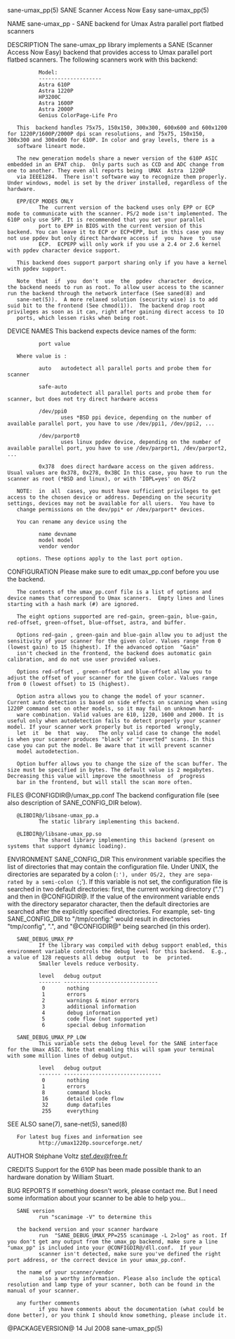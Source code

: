 sane-umax_pp(5)                                                                          SANE Scanner Access Now Easy                                                                         sane-umax_pp(5)

NAME
       sane-umax_pp - SANE backend for Umax Astra parallel port flatbed scanners

DESCRIPTION
       The sane-umax_pp library implements a SANE (Scanner Access Now Easy) backend that provides access to Umax parallel port flatbed scanners.  The following scanners work with this backend:

              Model:
              --------------------
              Astra 610P
              Astra 1220P
              HP3200C
              Astra 1600P
              Astra 2000P
              Genius ColorPage-Life Pro

       This  backend handles 75x75, 150x150, 300x300, 600x600 and 600x1200 for 1220P/1600P/2000P dpi scan resolutions, and 75x75, 150x150, 300x300 and 300x600 for 610P. In color and gray levels, there is a
       software lineart mode.

       The new generation models share a newer version of the 610P ASIC embedded in an EPAT chip.  Only parts such as CCD and ADC change from one to another. They even all reports being  UMAX  Astra  1220P
       via IEEE1284.  There isn't software way to recognize them properly. Under windows, model is set by the driver installed, regardless of the hardware.

       EPP/ECP MODES ONLY
              The  current version of the backend uses only EPP or ECP mode to communicate with the scanner. PS/2 mode isn't implemented. The 610P only use SPP. It is recommended that you set your parallel
              port to EPP in BIOS with the current version of this backend. You can leave it to ECP or ECP+EPP, but in this case you may not use ppdev but only direct hardware access if  you  have  to  use
              ECP.  ECPEPP will only work if you use a 2.4 or 2.6 kernel with ppdev character device support.

       This backend does support parport sharing only if you have a kernel with ppdev support.

       Note  that  if  you  don't  use  the  ppdev  character  device,  the backend needs to run as root. To allow user access to the scanner run the backend through the network interface (See saned(8) and
       sane-net(5)).  A more relaxed solution (security wise) is to add suid bit to the frontend (See chmod(1)).  The backend drop root privileges as soon as it can, right after gaining direct access to IO
       ports, which lessen risks when being root.

DEVICE NAMES
       This backend expects device names of the form:

              port value

       Where value is :

              auto   autodetect all parallel ports and probe them for scanner

              safe-auto
                     autodetect all parallel ports and probe them for scanner, but does not try direct hardware access

              /dev/ppi0
                     uses *BSD ppi device, depending on the number of available parallel port, you have to use /dev/ppi1, /dev/ppi2, ...

              /dev/parport0
                     uses linux ppdev device, depending on the number of available parallel port, you have to use /dev/parport1, /dev/parport2, ...

              0x378  does direct hardware access on the given address. Usual values are 0x378, 0x278, 0x3BC In this case, you have to run the scanner as root (*BSD and linux), or with 'IOPL=yes' on OS/2

       NOTE:  in  all  cases, you must have sufficient privileges to get access to the chosen device or address. Depending on the security settings, devices may not be available for all users.  You have to
       change permissions on the dev/ppi* or /dev/parport* devices.

       You can rename any device using the

              name devname
              model model
              vendor vendor

       options. These options apply to the last port option.

CONFIGURATION
       Please make sure to edit umax_pp.conf before you use the backend.

       The contents of the umax_pp.conf file is a list of options and device names that correspond to Umax scanners.  Empty lines and lines starting with a hash mark (#) are ignored.

       The eight options supported are red-gain, green-gain, blue-gain, red-offset, green-offset, blue-offset, astra, and buffer.

       Options red-gain , green-gain and blue-gain allow you to adjust the sensitivity of your scanner for the given color. Values range from 0 (lowest gain) to 15 (highest). If the advanced option  "Gain"
       isn't checked in the frontend, the backend does automatic gain calibration, and do not use user provided values.

       Options red-offset , green-offset and blue-offset allow you to adjust the offset of your scanner for the given color. Values range from 0 (lowest offset) to 15 (highest).

       Option astra allows you to change the model of your scanner. Current auto detection is based on side effects on scanning when using 1220P command set on other models, so it may fail on unknown hard‐
       ware combination. Valid values are 610, 1220, 1600 and 2000. It is useful only when autodetection fails to detect properly your scanner model. If your scanner work properly but is reported  wrongly,
       let  it  be  that  way.   The only valid case to change the model is when your scanner produces "black" or "inverted" scans. In this case you can put the model. Be aware that it will prevent scanner
       model autodetection.

       Option buffer allows you to change the size of the scan buffer. The size must be specified in bytes. The default value is 2 megabytes. Decreasing this value will improve the smoothness  of  progress
       bar in the frontend, but will stall the scan more often.

FILES
       @CONFIGDIR@/umax_pp.conf
              The backend configuration file (see also description of SANE_CONFIG_DIR below).

       @LIBDIR@/libsane-umax_pp.a
              The static library implementing this backend.

       @LIBDIR@/libsane-umax_pp.so
              The shared library implementing this backend (present on systems that support dynamic loading).

ENVIRONMENT
       SANE_CONFIG_DIR
              This  environment  variable  specifies the list of directories that may contain the configuration file.  Under UNIX, the directories are separated by a colon (`:'), under OS/2, they are sepa‐
              rated by a semi-colon (`;').  If this variable is not set, the configuration file is searched in two default directories: first, the current working directory (".") and then  in  @CONFIGDIR@.
              If  the value of the environment variable ends with the directory separator character, then the default directories are searched after the explicitly specified directories.  For example, set‐
              ting SANE_CONFIG_DIR to "/tmp/config:" would result in directories "tmp/config", ".", and "@CONFIGDIR@" being searched (in this order).

       SANE_DEBUG_UMAX_PP
              If the library was compiled with debug support enabled, this environment variable controls the debug level for this backend.  E.g., a value of 128 requests all debug  output  to  be  printed.
              Smaller levels reduce verbosity.

              level   debug output
              ------- ------------------------------
               0       nothing
               1       errors
               2       warnings & minor errors
               3       additional information
               4       debug information
               5       code flow (not supported yet)
               6       special debug information

       SANE_DEBUG_UMAX_PP_LOW
              This variable sets the debug level for the SANE interface for the Umax ASIC. Note that enabling this will spam your terminal with some million lines of debug output.

              level   debug output
              ------- -------------------------------
               0       nothing
               1       errors
               8       command blocks
               16      detailed code flow
               32      dump datafiles
               255     everything

SEE ALSO
       sane(7), sane-net(5), saned(8)

       For latest bug fixes and information see
              http://umax1220p.sourceforge.net/

AUTHOR
       Stéphane Voltz <stef.dev@free.fr>

CREDITS
       Support for the 610P has been made possible thank to an hardware donation by William Stuart.

BUG REPORTS
       If something doesn't work, please contact me. But I need some information about your scanner to be able to help you...

       SANE version
              run "scanimage -V" to determine this

       the backend version and your scanner hardware
              run  "SANE_DEBUG_UMAX_PP=255 scanimage -L 2>log" as root. If you don't get any output from the umax_pp backend, make sure a line "umax_pp" is included into your @CONFIGDIR@/dll.conf.  If your
              scanner isn't detected, make sure you've defined the right port address, or the correct device in your umax_pp.conf.

       the name of your scanner/vendor
              also a worthy information. Please also include the optical resolution and lamp type of your scanner, both can be found in the manual of your scanner.

       any further comments
              if you have comments about the documentation (what could be done better), or you think I should know something, please include it.

@PACKAGEVERSION@                                                                                 14 Jul 2008                                                                                  sane-umax_pp(5)
